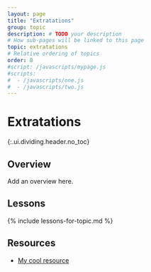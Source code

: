```yaml
---
layout: page
title: "Extratations"
group: topic
description: # TODO your description
# How sub-pages will be linked to this page
topic: extratations
# Relative ordering of topics
order: 8
#script: /javascripts/mypage.js
#scripts:
#  - /javascripts/one.js
#  - /javascripts/two.js
---
```



# Extratations
{:.ui.dividing.header.no_toc}

## Overview

Add an overview here.

## Lessons

{% include lessons-for-topic.md %}

## Resources

- [My cool resource][link]

[link]: http://www.example.com/
